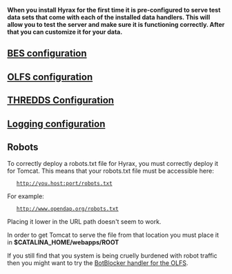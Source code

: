 **When you install Hyrax for the first time it is pre-configured to
serve test data sets that come with each of the installed data handlers.
This will allow you to test the server and make sure it is functioning
correctly. After that you can customize it for your data.**

## [BES configuration](Hyrax_-_BES_Configuration "wikilink")

## [OLFS configuration](Hyrax_-_OLFS_Configuration "wikilink")

## [THREDDS Configuration](Hyrax_-_THREDDS_Configuration "wikilink")

## [Logging configuration](Hyrax_-_Logging_Configuration "wikilink")

## Robots

To correctly deploy a robots.txt file for Hyrax, you must correctly
deploy it for Tomcat. This means that your robots.txt file must be
accessible here:

`   `[`http://you.host:port/robots.txt`](http://you.host:port/robots.txt)

For example:

`   `[`http://www.opendap.org/robots.txt`](http://www.opendap.org/robots.txt)

Placing it lower in the URL path doesn't seem to work.

In order to get Tomcat to serve the file from that location you must
place it in **\$CATALINA_HOME/webapps/ROOT**

If you still find that you system is being cruelly burdened with robot
traffic then you might want to try the [BotBlocker handler for the
OLFS](Hyrax_-_OLFS_Configuration#BotBlocker_.28optional.29 "wikilink").